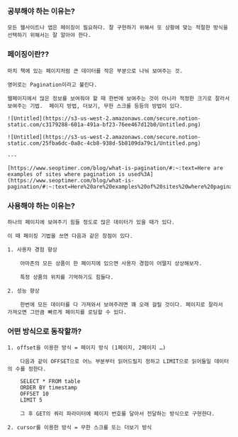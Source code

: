 ### 

### 공부해야 하는 이유는?
    
    모든 웹사이트나 앱은 페이징이 필요하다. 잘 구현하기 위해서 또 상황에 맞는 적절한 방식을 선택하기 위해서는 잘 알아야 한다.
    
### 페이징이란??
    
    마치 책에 있는 페이지처럼 큰 데이터를 작은 부분으로 나눠 보여주는 것.
    
    영어로는 Pagination이라고 불린다.
    
    웹페이지에서 많은 정보를 보여줘야 할 때 한번에 보여주는 것이 아니라 적정한 크기로 잘라서 보여주는 기법.  페이지 방법, 더보기, 무한 스크롤 등등의 방법이 있다.
    
    ![Untitled](https://s3-us-west-2.amazonaws.com/secure.notion-static.com/c3179288-601a-491a-bf23-76ee467d12b0/Untitled.png)
    
    ![Untitled](https://s3-us-west-2.amazonaws.com/secure.notion-static.com/25fba6dc-0a8c-4cb8-938d-5b8109da79c1/Untitled.png)
    
    ---
    
    [https://www.seoptimer.com/blog/what-is-pagination/#:~:text=Here are examples of sites where pagination is used%3A](https://www.seoptimer.com/blog/what-is-pagination/#:~:text=Here%20are%20examples%20of%20sites%20where%20pagination%20is%20used%3A)
    
### 사용해야 하는 이유는?
    
    하나의 페이지에 보여주기 힘들 정도로 많은 데이터가 있을 때가 있다.
    
    이 때 페이징 기법을 쓰면 다음과 같은 장점이 있다.
    
    1. 사용자 경험 향상
        
        아마존의 모든 상품이 한 페이지에 있으면 사용자 경험이 어떨지 상상해보자.
        
        특정 상품의 위치를 기억하기도 힘들다.
        
    2. 성능 향상
        
        한번에 모든 데이터를 다 가져와서 보여주려면 꽤 오래 걸릴 것이다. 페이지로 잘라서 가져오면 그만큼 빠르게 페이지를 로딩할 수 있다.
        
### 어떤 방식으로 동작할까?
    1. offset을 이용한 방식 = 페이지 방식 (1페이지, 2페이지 …)
        
        다음과 같이 OFFSET으로 어느 부분부터 읽어드릴지 정하고 LIMIT으로 읽어들일 데이터의 수를 정한다.
        
        SELECT * FROM table 
        ORDER BY timestamp 
        OFFSET 10
        LIMIT 5
        
        그 후 GET의 쿼리 파라미터에 페이지 번호를 달아서 전달하는 방식으로 구현한다.
        
    2. cursor를 이용한 방식 = 무한 스크롤 또는 더보기 방식